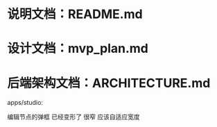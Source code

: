# 说明文档：README.md
# 设计文档：mvp_plan.md
# 后端架构文档：ARCHITECTURE.md


apps/studio:

编辑节点的弹框 已经变形了 很窄 应该自适应宽度